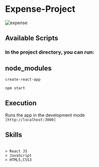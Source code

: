 # Expense-Project

![expense](https://user-images.githubusercontent.com/47034350/122212586-a3fbcf00-cec5-11eb-8ca0-0d22edaefb9d.png)

<h2>Available Scripts</h2>

<h3>In the project directory, you can run:</h3>

<h2>node_modules</h2>

<code>create-react-app</code><br>

<code>npm start</code>
<h2>Execution</h2>
Runs the app in the development mode
<br>
<code>[http://localhost:3000]</code>

<h2>Skills</h2>
<div>
  <pre>
    <code> 
> React JS
> JavaScript
> HTML5,CSS3
</code>
</pre>
  </div>
